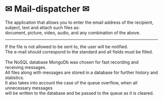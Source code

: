 # ✉ Mail-dispatcher ✉
The application that allows you to enter the email address of the recipient, subject, text and attach such files as:<br>
document, picture, video, audio, and any combination of the above.<br>
<hr>
If the file is not allowed to be sent to, the user will be notified.<br>
The e-mail should correspond to the standard and all fields must be filled.<br><br>
The NoSQL database MongoDb was chosen for fast recording and receiving messages.<br>
All files along with messages are stored in a database for further history and statistics.<br>
It also takes into account the case of the queue overflow, when all unnecessary messages <br>
will be written to the database and be passed to the queue as it is cleared.
